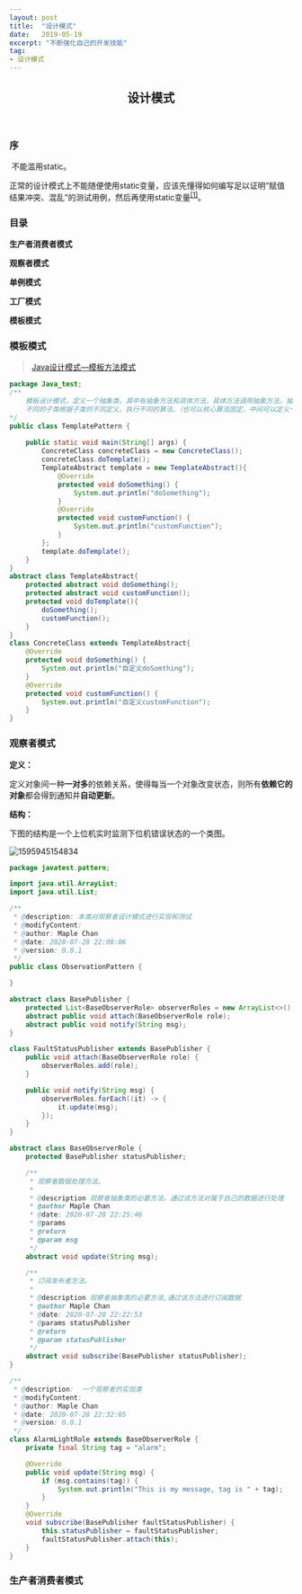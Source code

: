 ```yaml
---
layout: post
title:  "设计模式"
date:   2019-05-19
excerpt: "不断强化自己的开发技能"
tag:
- 设计模式
---
```




<center><H2><b> 设计模式 </b></H2></center><br>

### 序 

​	不能滥用static。

​	正常的设计模式上不能随便使用static变量，应该先懂得如何编写足以证明“赋值结果冲突、混乱”的测试用例，然后再使用static变量<sup>[[1]](https://bbs.csdn.net/topics/392167990?page=1)</sup>。



### 目录

<b>生产者消费者模式</b>

<b>观察者模式</b>

<b>单例模式</b>

<b>工厂模式</b>

<b>模板模式</b>










### **模板模式**

> [Java设计模式—模板方法模式](https://blog.csdn.net/qq_25827845/article/details/51868973?utm_medium=distribute.pc_relevant.none-task-blog-BlogCommendFromMachineLearnPai2-1.nonecase&depth_1-utm_source=distribute.pc_relevant.none-task-blog-BlogCommendFromMachineLearnPai2-1.nonecase)

```java
package Java_test;
/**
	模板设计模式，定义一个抽象类，其中有抽象方法和具体方法，具体方法调用抽象方法。抽象方法可以有所继承的子类进行自定义，这就是模板设计模式。
	不同的子类根据子类的不同定义，执行不同的算法。（也可以核心算法固定，中间可以定义一些自定义算法，例如增减排序）
*/
public class TemplatePattern {
    
    public static void main(String[] args) {
        ConcreteClass concreteClass = new ConcreteClass();
        concreteClass.doTemplate();
        TemplateAbstract template = new TemplateAbstract(){
            @Override
            protected void doSomething() {
                System.out.println("doSomething");
            }
            @Override
            protected void customFunction() {
                System.out.println("customFunction");
            }
        };
        template.doTemplate();
    }
}
abstract class TemplateAbstract{
    protected abstract void doSomething();
    protected abstract void customFunction();
    protected void doTemplate(){
        doSomething();
        customFunction();
    }
}
class ConcreteClass extends TemplateAbstract{
    @Override
    protected void doSomething() {
        System.out.println("自定义doSomthing");
    }
    @Override
    protected void customFunction() {
        System.out.println("自定义customFunction");
    }
}
```



### **观察者模式**

**定义：**

定义对象间一种**一对多**的依赖关系，使得每当一个对象改变状态，则所有**依赖它的对象**都会得到通知并**自动更新**。

**结构：**

下图的结构是一个上位机实时监测下位机错误状态的一个类图。

![1595945154834](2019-05-19-设计模式.assets/1595945154834.png)

```java
package javatest.pattern;

import java.util.ArrayList;
import java.util.List;

/**
 * @description: 本类对观察者设计模式进行实现和测试
 * @modifyContent:
 * @author: Maple Chan
 * @date: 2020-07-28 22:08:06
 * @version: 0.0.1
 */
public class ObservationPattern {

}

abstract class BasePublisher {
    protected List<BaseObserverRole> observerRoles = new ArrayList<>();
    abstract public void attach(BaseObserverRole role);
    abstract public void notify(String msg);
}

class FaultStatusPublisher extends BasePublisher {
    public void attach(BaseObserverRole role) {
        observerRoles.add(role);
    }

    public void notify(String msg) {
        observerRoles.forEach((it) -> {
            it.update(msg);
        });
    }
}

abstract class BaseObserverRole {
    protected BasePublisher statusPublisher;

    /**
     * 观察者数据处理方法。
     * 
     * @description 观察者抽象类的必要方法，通过该方法对属于自己的数据进行处理
     * @author Maple Chan
     * @date: 2020-07-28 22:25:46
     * @params
     * @return
     * @param msg
     */
    abstract void update(String msg);

    /**
     * 订阅发布者方法。
     * 
     * @description 观察者抽象类的必要方法,通过该方法进行订阅数据
     * @author Maple Chan
     * @date: 2020-07-28 22:22:53
     * @params statusPublisher
     * @return
     * @param statusPublisher
     */
    abstract void subscribe(BasePublisher statusPublisher);
}

/**
 * @description:  一个观察者的实现类
 * @modifyContent:
 * @author: Maple Chan
 * @date: 2020-07-28 22:32:05
 * @version: 0.0.1
 */
class AlarmLightRole extends BaseObserverRole {
    private final String tag = "alarm";

    @Override
    public void update(String msg) {
        if (msg.contains(tag)) {
            System.out.println("This is my message, tag is " + tag);
        }
    }
    @Override
    void subscribe(BasePublisher faultStatusPublisher) {
        this.statusPublisher = faultStatusPublisher;
        faultStatusPublisher.attach(this);
    }
}
```









### 生产者消费者模式